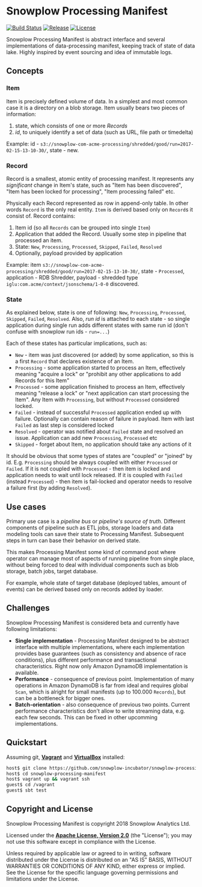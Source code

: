 # Snowplow Processing Manifest

[![Build Status][travis-image]][travis]  [![Release][release-image]][releases] [![License][license-image]][license]

Snowplow Processing Manifest is abstract interface and several implementations of data-processing manifest, keeping track of state of data lake.
Highly inspired by event sourcing and idea of immutable logs.

## Concepts

### Item

Item is precisely defined volume of data. In a simplest and most common case it is a directory on a blob storage.
Item usually bears two pieces of information: 
1. state, which consists of one or more *Records*
2. *id*, to uniquely identify a set of data (such as URL, file path or timedelta)

Example: id - `s3://snowplow-com-acme-processing/shredded/good/run=2017-02-15-13-10-30/`, state - new.

### Record

Record is a smallest, atomic entity of processing manifest.
It represents any *significant* change in Item's state, such as "Item has been discovered", "Item has been locked for processing", "Item processing failed" etc.

Physically each Record represented as row in append-only table. In other words `Record` is the only real entity. `Item` is derived based only on `Record`s it consist of.
Record contains:
1. Item id (so all `Records` can be grouped into single `Item`)
2. Application that added the Record. Usually some step in pipeline that processed an item.
3. State: `New`, `Processing`, `Processed`, `Skipped`, `Failed`, `Resolved`
4. Optionally, payload provided by application

Example: item `s3://snowplow-com-acme-processing/shredded/good/run=2017-02-15-13-10-30/`, state - `Processed`, application - RDB Shredder, payload - shredded type `iglu:com.acme/context/jsonschema/1-0-0` discovered.

### State

As explained below, state is one of following: `New`, `Processing`, `Processed`, `Skipped`, `Failed`, `Resolved`.
Also, *run id* is attached to each state - so single application during single run adds different states with same run id (don't confuse with snowplow run ids - `run=...`)

Each of these states has particular implications, such as:

* `New` - item was just discovered (or added) by some application, so this is a first `Record` that declares existence of an Item.
* `Processing` - some application started to process an Item, effectively meaning "acquire a lock" or "prohibit any other applications to add Records for this Item"
* `Processed` - some application finished to process an Item, effectively meaning "release a lock" or "next application can start processing the Item". Any Item with `Processing`, but without `Processed` considered locked.
* `Failed` - instead of successful `Processed` application ended up with failure. Optionally can contain reason of failure in payload. Item with last `Failed` as last step is considered locked
* `Resolved` - operator was notified about `Failed` state and resolved an issue. Application can add new `Processing`, `Processed` etc
* `Skipped` - forget about Item, no application should take any actions of it

It should be obvious that some types of states are "coupled" or "joined" by id. E.g. `Processing` should be always coupled with either `Processed` or `Failed`.
If it is not coupled with `Processed` - then item is locked and application needs to wait until lock released.
If it is coupled with `Failed` (instead `Processed`) - then item is fail-locked and operator needs to resolve a failure first (by adding `Resolved`).

## Use cases

Primary use case is a *pipeline bus* or *pipeline's source of truth*.
Different components of pipeline such as ETL jobs, storage loaders and data modeling tools can save their state to Processing Manifest.
Subsequent steps in turn can base their behavior on derived state.

This makes Processing Manifest some kind of command post where operator can manage most of aspects of running pipeline from single place,
without being forced to deal with individual components such as blob storage, batch jobs, target database.

For example, whole state of target database (deployed tables, amount of events) can be derived based only on records added by loader.

## Challenges

Snowplow Processing Manifest is considered beta and currently have following limitations:

+ **Single implementation** - Processing Manifest designed to be abstract interface with multiple implementations,
where each implementation provides base guarantees (such as consistency and absence of race conditions), 
plus different performance and transactional characteristics.
Right now only Amazon DynamoDB implementation is available.
+ **Performance** - consequence of previous point. Implementation of many operations in Amazon DynamoDB is far from ideal
and requires global `Scan`, which is alright for small manifests (up to 100.000 `Records`), but can be a bottleneck for bigger ones.
+ **Batch-orientation** - also consequence of previous two points. Current performance characteristics don't allow to write streaming data, e.g. each few seconds. This can be fixed in other upcomming implementations.

## Quickstart


Assuming git, **[Vagrant][vagrant-install]** and **[VirtualBox][virtualbox-install]** installed:

```bash
host$ git clone https://github.com/snowplow-incubator/snowplow-processing-manifest.git
host$ cd snowplow-processing-manifest
host$ vagrant up && vagrant ssh
guest$ cd /vagrant
guest$ sbt test
```

## Copyright and License

Snowplow Processing Manifest is copyright 2018 Snowplow Analytics Ltd.

Licensed under the **[Apache License, Version 2.0][license]** (the "License");
you may not use this software except in compliance with the License.

Unless required by applicable law or agreed to in writing, software
distributed under the License is distributed on an "AS IS" BASIS,
WITHOUT WARRANTIES OR CONDITIONS OF ANY KIND, either express or implied.
See the License for the specific language governing permissions and
limitations under the License.


[vagrant-install]: http://docs.vagrantup.com/v2/installation/index.html
[virtualbox-install]: https://www.virtualbox.org/wiki/Downloads

[travis]: https://travis-ci.org/snowplow/snowplow-processing-manifest
[travis-image]: https://travis-ci.org/snowplow-incubator/snowplow-processing-manifest.png?branch=master

[license]: http://www.apache.org/licenses/LICENSE-2.0
[license-image]: http://img.shields.io/badge/license-Apache--2-blue.svg?style=flat

[release-image]: http://img.shields.io/badge/release-0.1.0-M-blue.svg?style=flat
[releases]: https://github.com/snowplow-incubator/snowplow-processing-manifest/releases
